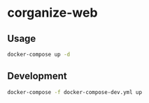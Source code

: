 # corganize-web

## Usage

```bash
docker-compose up -d
```

## Development

```bash
docker-compose -f docker-compose-dev.yml up
```
